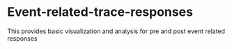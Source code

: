# Event-related-trace-responses
This provides basic visualization and analysis for pre and post event related responses
